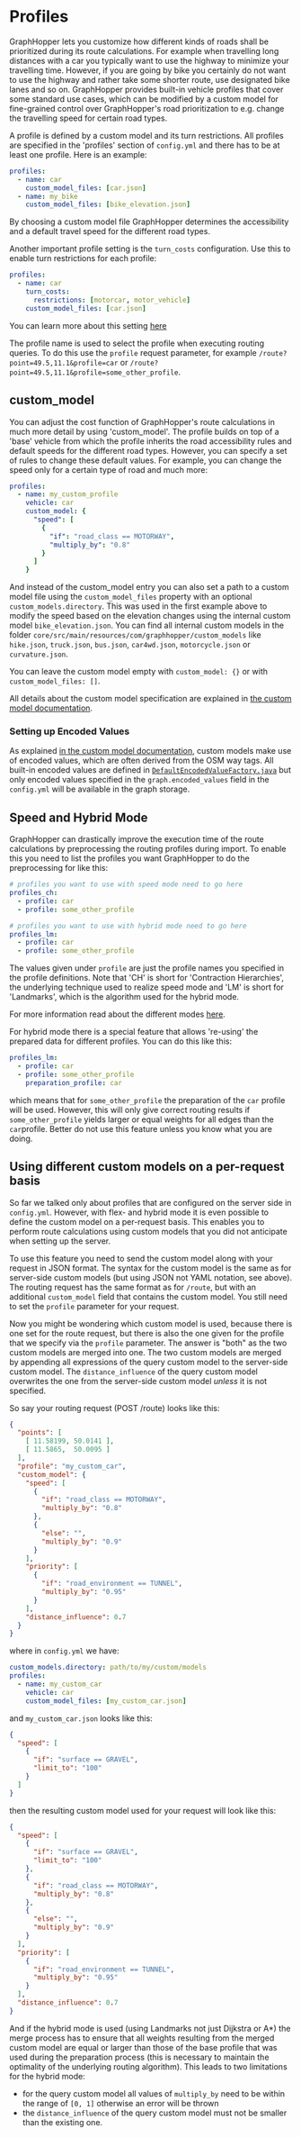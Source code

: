 # Profiles

GraphHopper lets you customize how different kinds of roads shall be prioritized during its route calculations. For
example when travelling long distances with a car you typically want to use the highway to minimize your travelling
time. However, if you are going by bike you certainly do not want to use the highway and rather take some shorter route,
use designated bike lanes and so on. GraphHopper provides built-in vehicle profiles that cover some standard use cases,
which can be modified by a custom model for fine-grained control over GraphHopper's road prioritization to
e.g. change the travelling speed for certain road types.

A profile is defined by a custom model and its turn restrictions. All profiles are specified
in the 'profiles' section of `config.yml` and there has to be at least one profile. Here is an example:

```yaml
profiles:
  - name: car
    custom_model_files: [car.json]
  - name: my_bike
    custom_model_files: [bike_elevation.json]
```

By choosing a custom model file GraphHopper determines the accessibility and a default travel speed for the different road types.

Another important profile setting is the `turn_costs` configuration. Use this to enable turn restrictions for each profile:

```yaml
profiles:
  - name: car
    turn_costs:
      restrictions: [motorcar, motor_vehicle]
    custom_model_files: [car.json]
```

You can learn more about this setting [here](./turn-restrictions.md)

The profile name is used to select the profile when executing routing queries. To do this use the `profile` request
parameter, for example `/route?point=49.5,11.1&profile=car` or `/route?point=49.5,11.1&profile=some_other_profile`.

## custom_model

You can adjust the cost function of GraphHopper's route calculations in much more detail by using 'custom_model'.
The profile builds on top of a 'base' vehicle from which the profile inherits the road accessibility
rules and default speeds for the different road types. However, you can specify a set of rules to
change these default values. For example, you can change the speed only for a certain type of road and much more:

```yaml
profiles:
  - name: my_custom_profile
    vehicle: car
    custom_model: {
      "speed": [
        {
          "if": "road_class == MOTORWAY",
          "multiply_by": "0.8"
        }
      ]               
    }
```

And instead of the custom_model entry you can also set a path to a custom model file using the
`custom_model_files` property with an optional `custom_models.directory`. This was used in the first
example above to modify the speed based on the elevation changes using the internal custom
model `bike_elevation.json`. You can find all internal custom models in the folder
`core/src/main/resources/com/graphhopper/custom_models` like `hike.json`, `truck.json`, `bus.json`,
`car4wd.json`, `motorcycle.json` or `curvature.json`.

You can leave the custom model empty with `custom_model: {}` or with `custom_model_files: []`.

All details about the custom model specification are explained in [the custom model documentation](./custom-models.md).

### Setting up Encoded Values

As explained [in the custom model documentation](./custom-models.md), custom models make use of
encoded values, which are often derived from the OSM way tags. All built-in encoded values are defined in
[`DefaultEncodedValueFactory.java`](../../core/src/main/java/com/graphhopper/routing/ev/DefaultEncodedValueFactory.java)
but only encoded values specified in the `graph.encoded_values` field in the `config.yml` will be available in the graph
storage.

## Speed and Hybrid Mode

GraphHopper can drastically improve the execution time of the route calculations by preprocessing the routing profiles
during import. To enable this you need to list the profiles you want GraphHopper to do the preprocessing for like this:

```yaml
# profiles you want to use with speed mode need to go here
profiles_ch:
  - profile: car
  - profile: some_other_profile

# profiles you want to use with hybrid mode need to go here
profiles_lm:
  - profile: car
  - profile: some_other_profile 
```

The values given under `profile` are just the profile names you specified in the profile definitions. Note that 'CH' is
short for 'Contraction Hierarchies', the underlying technique used to realize speed mode and
'LM' is short for 'Landmarks', which is the algorithm used for the hybrid mode.

For more information read about the different modes [here](routing.md).

For hybrid mode there is a special feature that allows 're-using' the prepared data for different profiles. You can do
this like this:

```yaml
profiles_lm:
  - profile: car
  - profile: some_other_profile
    preparation_profile: car
```

which means that for `some_other_profile` the preparation of the `car` profile will be used. However, this will only
give correct routing results if `some_other_profile` yields larger or equal weights for all edges than the `car`profile.
Better do not use this feature unless you know what you are doing.

## Using different custom models on a per-request basis

So far we talked only about profiles that are configured on the server side in `config.yml`.
However, with flex- and hybrid mode it is even possible to define the custom model on a per-request basis. This enables
you to perform route calculations using custom models that you did not anticipate when setting up the server.

To use this feature you need to send the custom model along with your request in JSON format.
The syntax for the custom model is the same as for server-side custom models (but using
JSON not YAML notation, see above). The routing request has the same format as for `/route`, but with an
additional `custom_model` field that contains the custom model. You still need to set the `profile` parameter
for your request.

Now you might be wondering which custom model is used, because there is one set for the route request, but there is also
the one given for the profile that we specify via the `profile` parameter. The answer is "both" as the two custom models
are merged into one. The two custom models are merged by appending all expressions of the query custom model to the
server-side custom model. The `distance_influence` of the query custom model overwrites the one from the server-side 
custom model *unless* it is not specified.

So say your routing request (POST /route) looks like this:

```json
{
  "points": [
    [ 11.58199, 50.0141 ],
    [ 11.5865,  50.0095 ]
  ],
  "profile": "my_custom_car",
  "custom_model": {
    "speed": [
      {
        "if": "road_class == MOTORWAY",
        "multiply_by": "0.8"
      },
      {
        "else": "",
        "multiply_by": "0.9"
      }
    ],
    "priority": [
      {
        "if": "road_environment == TUNNEL",
        "multiply_by": "0.95"
      }
    ],
    "distance_influence": 0.7
  }
}
```

where in `config.yml` we have:

```yaml
custom_models.directory: path/to/my/custom/models
profiles:
  - name: my_custom_car
    vehicle: car
    custom_model_files: [my_custom_car.json]
```

and `my_custom_car.json` looks like this:

```json
{
  "speed": [
    {
      "if": "surface == GRAVEL",
      "limit_to": "100"
    }
  ]
}
```

then the resulting custom model used for your request will look like this:

```json
{
  "speed": [
    {
      "if": "surface == GRAVEL",
      "limit_to": "100"
    },
    {
      "if": "road_class == MOTORWAY",
      "multiply_by": "0.8"
    },
    {
      "else": "",
      "multiply_by": "0.9"
    }
  ],
  "priority": [
    {
      "if": "road_environment == TUNNEL",
      "multiply_by": "0.95"
    }
  ],
  "distance_influence": 0.7
}
```

And if the hybrid mode is used (using Landmarks not just Dijkstra or A*) the merge process has to ensure that all
weights resulting from the merged custom model are equal or larger than those of the base profile that was used during
the preparation process (this is necessary to maintain the optimality of the underlying routing algorithm). This leads
to two limitations for the hybrid mode:
* for the query custom model all values of `multiply_by` need to be within the range of `[0, 1]` otherwise an error will be thrown
* the `distance_influence` of the query custom model must not be smaller than the existing one.
